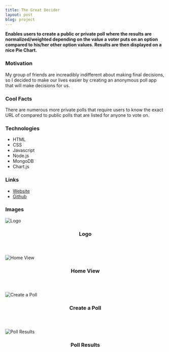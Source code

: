 ```yaml
---
title: The Great Decider
layout: post
blog: project
---
```

<strong>Enables users to create a public or private poll where the results are normalized/weighted depending on the value a voter puts on an option compared to his/her other option values. Results are then displayed on a nice Pie Chart.</strong>

<h3>Motivation</h3>
My group of friends are increadibly indifferent about making final decisions, so I decided to make our lives easier by creating an anonymous poll app that will make decisions for us.

<h3>Cool Facts</h3>
There are numerous more private polls that require users to know the exact URL of compared to public polls that are listed for anyone to vote on.

<h3>Technologies</h3>
<ul>
    <li>HTML</li>
    <li>CSS</li>
    <li>Javascript</li>    
    <li>Node.js</li>    
    <li>MongoDB</li>      
    <li>Chart.js</li>   
</ul>

<h3>Links</h3>
<ul>
    <li><a href="http://groupdecider.herokuapp.com/" target="_blank">Website</a></li>
    <li><a href="https://github.com/rentumbokon/winimap" target="_blank">Github</a></li>
</ul>

<h3>Images</h3>
<div class="row">
    <div class="4u 12u$(mobile)">
        <div class="item image fit">
            <img src="{{ 'assets/images/blog-project/tgd/tgd.png' | relative_url }}" alt="Logo" />
            <header>
                <h3>Logo</h3>
            </header>
        </div>
    </div>  
    <div class="4u 12u$(mobile)">
        <div class="item image fit">
            <img src="{{ 'assets/images/blog-project/tgd/1.png' | relative_url }}" alt="Home View" />
            <header>
                <h3>Home View</h3>
            </header>
        </div>
    </div>   
    <div class="4u 12u$(mobile)">
        <div class="item image fit">
            <img src="{{ 'assets/images/blog-project/tgd/2.png' | relative_url }}" alt="Create a Poll" />
            <header>
                <h3>Create a Poll</h3>
            </header>
        </div>
    </div>
    <div class="4u 12u$(mobile)">
        <div class="item image fit">
            <img src="{{ 'assets/images/blog-project/tgd/3.png' | relative_url }}" alt="Poll Results" />
            <header>
                <h3>Poll Results</h3>
            </header>
        </div>
    </div>    
</div>